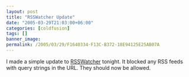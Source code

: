 ```yaml
---
layout: post
title: "RSSWatcher Update"
date: "2005-03-29T21:03:00+06:00"
categories: [coldfusion]
tags: []
banner_image: 
permalink: /2005/03/29/F1640334-F13C-B372-18E94125E25AB07A
---
```


I made a simple update to <a href="http://www.rsswatcher.com">RSSWatcher</a> tonight. It blocked any RSS feeds with query strings in the URL. They should now be allowed.